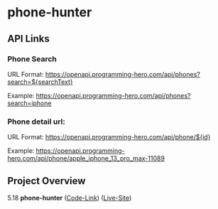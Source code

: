 # phone-hunter

## API Links

### Phone Search
URL Format: https://openapi.programming-hero.com/api/phones?search=${searchText}

Example: https://openapi.programming-hero.com/api/phones?search=iphone


### Phone detail url:
URL Format: https://openapi.programming-hero.com/api/phone/${id}


Example: https://openapi.programming-hero.com/api/phone/apple_iphone_13_pro_max-11089

## Project Overview
5.18 **phone-hunter** ([Code-Link](https://github.com/asif93-138/phone-hunter.git)) ([Live-Site](https://asif93-138.github.io/phone-hunter/))
